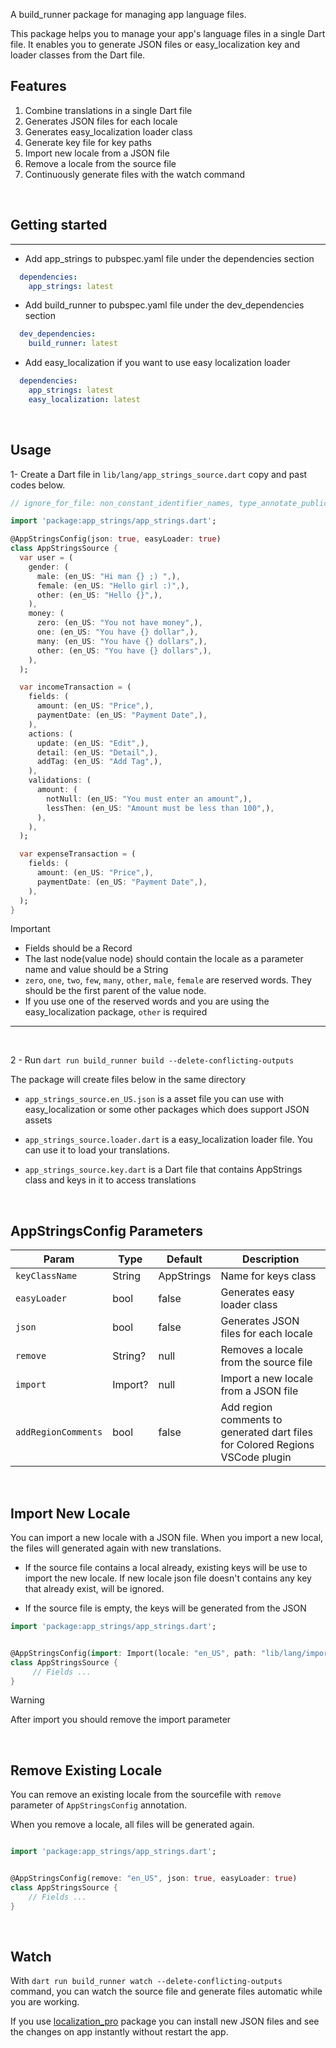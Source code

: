 A build_runner package for managing app language files.

This package helps you to manage your app's language files in a single Dart file. It enables you to generate JSON files or easy_localization key and loader classes from the Dart file.

## Features
1. Combine translations in a single Dart file
2. Generates JSON files for each locale
3. Generates easy_localization loader class
4. Generate key file for key paths
5. Import new locale from a JSON file
6. Remove a locale from the source file
7. Continuously generate files with the watch command

<br /> 
 
## Getting started
****
- Add app_strings to pubspec.yaml file under the dependencies section

```yaml
  dependencies:   
    app_strings: latest
```

- Add build_runner to pubspec.yaml file under the dev_dependencies section

```yaml
  dev_dependencies:
    build_runner: latest

```

- Add easy_localization if you want to use easy localization loader
```yaml
  dependencies:
    app_strings: latest   
    easy_localization: latest
```

<br /> 
 
## Usage

1- Create a Dart file in `lib/lang/app_strings_source.dart` copy and past codes below.

```dart
// ignore_for_file: non_constant_identifier_names, type_annotate_public_apis

import 'package:app_strings/app_strings.dart';

@AppStringsConfig(json: true, easyLoader: true)
class AppStringsSource {
  var user = (
    gender: (
      male: (en_US: "Hi man {} ;) ",),
      female: (en_US: "Hello girl :)",),
      other: (en_US: "Hello {}",),
    ),
    money: (
      zero: (en_US: "You not have money",),
      one: (en_US: "You have {} dollar",),
      many: (en_US: "You have {} dollars",),
      other: (en_US: "You have {} dollars",),
    ),
  );

  var incomeTransaction = (
    fields: (
      amount: (en_US: "Price",),
      paymentDate: (en_US: "Payment Date",),
    ),
    actions: (
      update: (en_US: "Edit",),
      detail: (en_US: "Detail",),
      addTag: (en_US: "Add Tag",),
    ),
    validations: (
      amount: (
        notNull: (en_US: "You must enter an amount",),
        lessThen: (en_US: "Amount must be less than 100",),
      ),
    ),
  );

  var expenseTransaction = (
    fields: (
      amount: (en_US: "Price",),
      paymentDate: (en_US: "Payment Date",),
    ),
  );
}


```


> [!IMPORTANT]
> - Fields should be a Record
> - The last node(value node) should contain the locale as a parameter name and value should be a String
>- `zero`, `one`, `two`, `few`, `many`, `other`, `male`, `female` are reserved words. They should be the first parent of the value node.
>- If you use one of the reserved words and you are using the easy_localization package, `other` is required
****
<br />

2 - Run `dart run build_runner build --delete-conflicting-outputs `
  
The package will create files below in the same directory

- `app_strings_source.en_US.json` is a asset file you can use with easy_localization or some other packages which does support JSON assets

- `app_strings_source.loader.dart` is a easy_localization loader file. You can use it to load your translations.
  
- `app_strings_source.key.dart` is a Dart file that contains AppStrings class and keys in it to access translations
  
<br />

## AppStringsConfig Parameters
| Param               | Type    | Default    | Description                                                                   |
| ------------------- | ------- | ---------- | ----------------------------------------------------------------------------- |
| `keyClassName`      | String  | AppStrings | Name for keys class                                                           |
| `easyLoader`        | bool    | false      | Generates easy loader class                                                   |
| `json`              | bool    | false      | Generates JSON files for each locale                                          |
| `remove`            | String? | null       | Removes a locale from the source file                                         |
| `import`            | Import? | null       | Import a new locale from a JSON file                                          |
| `addRegionComments` | bool    | false      | Add region comments to generated dart files for Colored Regions VSCode plugin |

<br />

## Import New Locale
You can import a new locale with a JSON file. When you import a new local, the files will generated again with new translations. 

- If the source file contains a local already, existing keys will be use to import the new locale. If new locale json file doesn't contains any key that already exist, will be ignored.

- If the source file is empty, the keys will be generated from the JSON
  
```dart
import 'package:app_strings/app_strings.dart';


@AppStringsConfig(import: Import(locale: "en_US", path: "lib/lang/imports/en_US.json",json: true, easyLoader: true,))
class AppStringsSource {     
     // Fields ...    
}

```

> [!WARNING]
> After import you should remove the import parameter

<br />

## Remove Existing Locale
You can remove an existing locale from the sourcefile with `remove` parameter of `AppStringsConfig` annotation.

When you remove a locale, all files will be generated again.

```dart

import 'package:app_strings/app_strings.dart';


@AppStringsConfig(remove: "en_US", json: true, easyLoader: true)
class AppStringsSource {
    // Fields ...
}

```

<br />

## Watch
With `dart run build_runner watch --delete-conflicting-outputs` command, you can watch the source file and generate files automatic while you are working.

If you use [localization_pro](https://pub.dev/packages/localization_pro) package you can install new JSON files and see the changes on app instantly without restart the app.